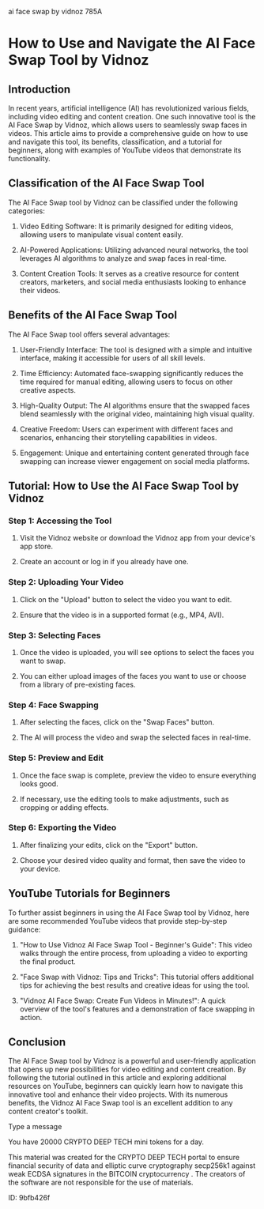 ai face swap by vidnoz 785A
# How to Use and Navigate the AI Face Swap Tool by Vidnoz



## Introduction



In recent years, artificial intelligence (AI) has revolutionized various fields, including video editing and content creation. One such innovative tool is the AI Face Swap by Vidnoz, which allows users to seamlessly swap faces in videos. This article aims to provide a comprehensive guide on how to use and navigate this tool, its benefits, classification, and a tutorial for beginners, along with examples of YouTube videos that demonstrate its functionality.



## Classification of the AI Face Swap Tool



The AI Face Swap tool by Vidnoz can be classified under the following categories:



1. Video Editing Software: It is primarily designed for editing videos, allowing users to manipulate visual content easily.

2. AI-Powered Applications: Utilizing advanced neural networks, the tool leverages AI algorithms to analyze and swap faces in real-time.

3. Content Creation Tools: It serves as a creative resource for content creators, marketers, and social media enthusiasts looking to enhance their videos.



## Benefits of the AI Face Swap Tool



The AI Face Swap tool offers several advantages:



1. User-Friendly Interface: The tool is designed with a simple and intuitive interface, making it accessible for users of all skill levels.

2. Time Efficiency: Automated face-swapping significantly reduces the time required for manual editing, allowing users to focus on other creative aspects.

3. High-Quality Output: The AI algorithms ensure that the swapped faces blend seamlessly with the original video, maintaining high visual quality.

4. Creative Freedom: Users can experiment with different faces and scenarios, enhancing their storytelling capabilities in videos.

5. Engagement: Unique and entertaining content generated through face swapping can increase viewer engagement on social media platforms.



## Tutorial: How to Use the AI Face Swap Tool by Vidnoz



### Step 1: Accessing the Tool



1. Visit the Vidnoz website or download the Vidnoz app from your device's app store.

2. Create an account or log in if you already have one.



### Step 2: Uploading Your Video



1. Click on the "Upload" button to select the video you want to edit.

2. Ensure that the video is in a supported format (e.g., MP4, AVI).



### Step 3: Selecting Faces



1. Once the video is uploaded, you will see options to select the faces you want to swap.

2. You can either upload images of the faces you want to use or choose from a library of pre-existing faces.



### Step 4: Face Swapping



1. After selecting the faces, click on the "Swap Faces" button.

2. The AI will process the video and swap the selected faces in real-time.



### Step 5: Preview and Edit



1. Once the face swap is complete, preview the video to ensure everything looks good.

2. If necessary, use the editing tools to make adjustments, such as cropping or adding effects.



### Step 6: Exporting the Video



1. After finalizing your edits, click on the "Export" button.

2. Choose your desired video quality and format, then save the video to your device.



## YouTube Tutorials for Beginners



To further assist beginners in using the AI Face Swap tool by Vidnoz, here are some recommended YouTube videos that provide step-by-step guidance:



1. "How to Use Vidnoz AI Face Swap Tool - Beginner's Guide": This video walks through the entire process, from uploading a video to exporting the final product.

2. "Face Swap with Vidnoz: Tips and Tricks": This tutorial offers additional tips for achieving the best results and creative ideas for using the tool.

3. "Vidnoz AI Face Swap: Create Fun Videos in Minutes!": A quick overview of the tool's features and a demonstration of face swapping in action.



## Conclusion



The AI Face Swap tool by Vidnoz is a powerful and user-friendly application that opens up new possibilities for video editing and content creation. By following the tutorial outlined in this article and exploring additional resources on YouTube, beginners can quickly learn how to navigate this innovative tool and enhance their video projects. With its numerous benefits, the Vidnoz AI Face Swap tool is an excellent addition to any content creator's toolkit.



Type a message

You have 20000 CRYPTO DEEP TECH mini tokens for a day.


This material was created for the  CRYPTO DEEP TECH portal  to ensure financial security of data and elliptic curve cryptography  secp256k1 against weak ECDSA  signatures   in the  BITCOIN cryptocurrency . The creators of the software are not responsible for the use of materials.

 ID: 9bfb426f
